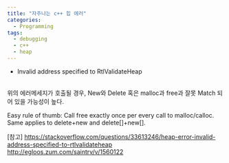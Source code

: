 ```yaml
---
title: "자주나는 c++ 힙 에러"
categories:
  - Programming
tags:
  - debugging
  - c++
  - heap
---
```



* Invalid address specified to RtlValidateHeap
<br>
위의 에러메세지가 호출될 경우,
New와 Delete 혹은 malloc과 free과 잘못 Match 되어 있을 가능성이 높다.

Easy rule of thumb: Call free exactly once per every call to malloc/calloc. 
Same applies to delete+new and delete[]+new[].

[참고]
https://stackoverflow.com/questions/33613246/heap-error-invalid-address-specified-to-rtlvalidateheap
<br>
http://egloos.zum.com/saintrv/v/1560122

